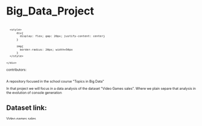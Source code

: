 # Big_Data_Project

<svg fill="none" viewBox="0 0 800 400" width="800" height="400" xmlns="http://www.w3.org/2000/svg">
  <foreignObject width="100%" height="100%">
    <div xmlns="http://www.w3.org/1999/xhtml">

      <style>
          div{
            display: flex; gap: 20px; justify-content: center}
          } 

          img{
            border-radius: 20px; width=50px
          }
      </style>
      
    </div>
  </foreignObject>
</svg>
contributors: 

<div>
  <img src="https://avatars.githubusercontent.com/u/72263429?v=4" alt="">
  <img src="https://avatars.githubusercontent.com/u/64994893?v=4" alt="">
</div>

A repository focused in the school course "Topics in Big Data"

In that project we will focus in a data analysis of the dataset "Video Games sales". Where we plain separe that analysis in the evolution of console generation

# Dataset link:
<a href= "https://www.kaggle.com/datasets/gregorut/videogamesales">Video games sales<a>
